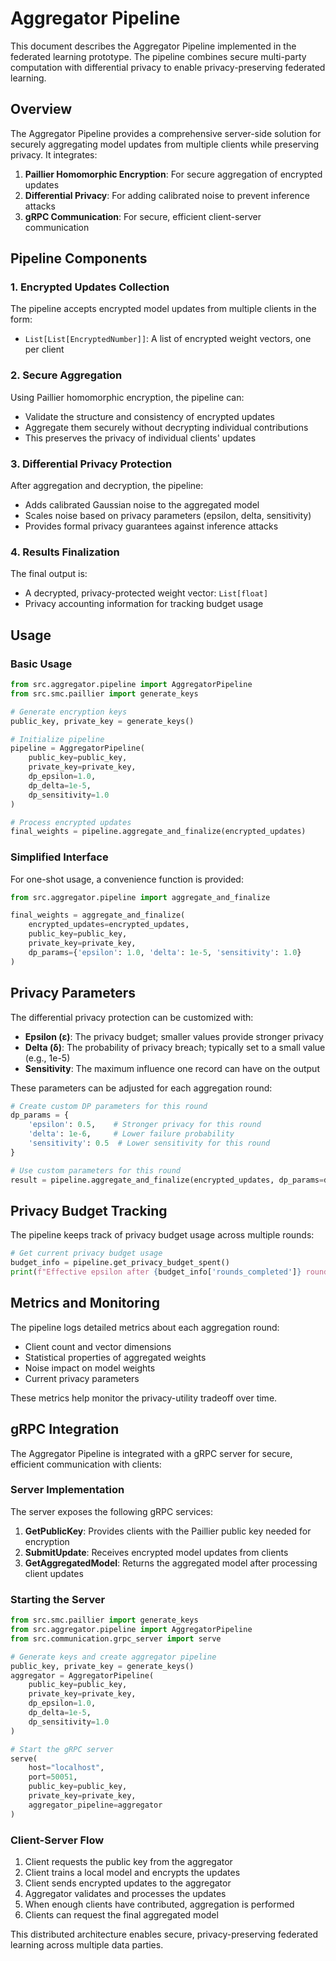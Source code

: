 # Aggregator Pipeline

This document describes the Aggregator Pipeline implemented in the federated learning prototype. The pipeline combines secure multi-party computation with differential privacy to enable privacy-preserving federated learning.

## Overview

The Aggregator Pipeline provides a comprehensive server-side solution for securely aggregating model updates from multiple clients while preserving privacy. It integrates:

1. **Paillier Homomorphic Encryption**: For secure aggregation of encrypted updates
2. **Differential Privacy**: For adding calibrated noise to prevent inference attacks 
3. **gRPC Communication**: For secure, efficient client-server communication

## Pipeline Components

### 1. Encrypted Updates Collection

The pipeline accepts encrypted model updates from multiple clients in the form:
- `List[List[EncryptedNumber]]`: A list of encrypted weight vectors, one per client

### 2. Secure Aggregation

Using Paillier homomorphic encryption, the pipeline can:
- Validate the structure and consistency of encrypted updates
- Aggregate them securely without decrypting individual contributions
- This preserves the privacy of individual clients' updates

### 3. Differential Privacy Protection

After aggregation and decryption, the pipeline:
- Adds calibrated Gaussian noise to the aggregated model
- Scales noise based on privacy parameters (epsilon, delta, sensitivity)
- Provides formal privacy guarantees against inference attacks

### 4. Results Finalization

The final output is:
- A decrypted, privacy-protected weight vector: `List[float]`
- Privacy accounting information for tracking budget usage

## Usage

### Basic Usage

```python
from src.aggregator.pipeline import AggregatorPipeline
from src.smc.paillier import generate_keys

# Generate encryption keys
public_key, private_key = generate_keys()

# Initialize pipeline
pipeline = AggregatorPipeline(
    public_key=public_key, 
    private_key=private_key,
    dp_epsilon=1.0,
    dp_delta=1e-5,
    dp_sensitivity=1.0
)

# Process encrypted updates
final_weights = pipeline.aggregate_and_finalize(encrypted_updates)
```

### Simplified Interface

For one-shot usage, a convenience function is provided:

```python
from src.aggregator.pipeline import aggregate_and_finalize

final_weights = aggregate_and_finalize(
    encrypted_updates=encrypted_updates,
    public_key=public_key,
    private_key=private_key,
    dp_params={'epsilon': 1.0, 'delta': 1e-5, 'sensitivity': 1.0}
)
```

## Privacy Parameters

The differential privacy protection can be customized with:

- **Epsilon (ε)**: The privacy budget; smaller values provide stronger privacy
- **Delta (δ)**: The probability of privacy breach; typically set to a small value (e.g., 1e-5)
- **Sensitivity**: The maximum influence one record can have on the output

These parameters can be adjusted for each aggregation round:

```python
# Create custom DP parameters for this round
dp_params = {
    'epsilon': 0.5,    # Stronger privacy for this round
    'delta': 1e-6,     # Lower failure probability
    'sensitivity': 0.5  # Lower sensitivity for this round
}

# Use custom parameters for this round
result = pipeline.aggregate_and_finalize(encrypted_updates, dp_params=dp_params)
```

## Privacy Budget Tracking

The pipeline keeps track of privacy budget usage across multiple rounds:

```python
# Get current privacy budget usage
budget_info = pipeline.get_privacy_budget_spent()
print(f"Effective epsilon after {budget_info['rounds_completed']} rounds: {budget_info['effective_epsilon']}")
```

## Metrics and Monitoring

The pipeline logs detailed metrics about each aggregation round:
- Client count and vector dimensions
- Statistical properties of aggregated weights
- Noise impact on model weights
- Current privacy parameters

These metrics help monitor the privacy-utility tradeoff over time.

## gRPC Integration

The Aggregator Pipeline is integrated with a gRPC server for secure, efficient communication with clients:

### Server Implementation

The server exposes the following gRPC services:

1. **GetPublicKey**: Provides clients with the Paillier public key needed for encryption
2. **SubmitUpdate**: Receives encrypted model updates from clients
3. **GetAggregatedModel**: Returns the aggregated model after processing client updates

### Starting the Server

```python
from src.smc.paillier import generate_keys
from src.aggregator.pipeline import AggregatorPipeline
from src.communication.grpc_server import serve

# Generate keys and create aggregator pipeline
public_key, private_key = generate_keys()
aggregator = AggregatorPipeline(
    public_key=public_key,
    private_key=private_key,
    dp_epsilon=1.0,
    dp_delta=1e-5,
    dp_sensitivity=1.0
)

# Start the gRPC server
serve(
    host="localhost",
    port=50051,
    public_key=public_key,
    private_key=private_key,
    aggregator_pipeline=aggregator
)
```

### Client-Server Flow

1. Client requests the public key from the aggregator
2. Client trains a local model and encrypts the updates
3. Client sends encrypted updates to the aggregator
4. Aggregator validates and processes the updates
5. When enough clients have contributed, aggregation is performed
6. Clients can request the final aggregated model

This distributed architecture enables secure, privacy-preserving federated learning across multiple data parties.
